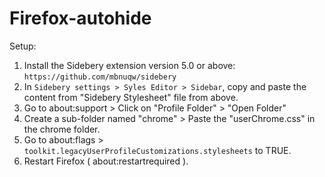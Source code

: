 # Firefox-autohide

Setup:
1. Install the Sidebery extension version 5.0 or above: `https://github.com/mbnuqw/sidebery`
2. In `Sidebery settings > Syles Editor > Sidebar`, copy and paste the content from "Sidebery Stylesheet" file from above.
3. Go to about:support > Click on "Profile Folder" > "Open Folder"
4. Create a sub-folder named "chrome" > Paste the "userChrome.css" in the chrome folder.
5. Go to about:flags > `toolkit.legacyUserProfileCustomizations.stylesheets` to TRUE.
6. Restart Firefox ( about:restartrequired ).
